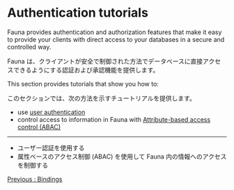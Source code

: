 # Authentication tutorials

Fauna provides authentication and authorization features that make it easy to provide your clients with direct access to your databases in a secure and controlled way.

Fauna は、クライアントが安全で制御された方法でデータベースに直接アクセスできるようにする認証および承認機能を提供します。

This section provides tutorials that show you how to:

このセクションでは、次の方法を示すチュートリアルを提供します。

-   use [user authentication](https://docs.fauna.com/fauna/current/tutorials/authentication/user)
-   control access to information in Fauna with [Attribute-based access control (ABAC)](https://docs.fauna.com/fauna/current/tutorials/authentication/abac)

---

- ユーザー認証を使用する
- 属性ベースのアクセス制御 (ABAC) を使用して Fauna 内の情報へのアクセスを制御する

[Previous : Bindings](https://docs.fauna.com/fauna/current/tutorials/indexes/bindings "Bindings")

